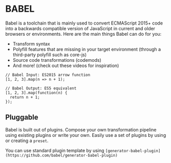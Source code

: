 # BABEL

Babel is a toolchain that is mainly used to convert ECMAScript 2015+ code into a backwards compatible version of JavaScript in current and older browsers or environments. Here are the main things Babel can do for you:

- Transform syntax
- Polyfill features that are missing in your target environment (through a third-party polyfill such as core-js)
- Source code transformations (codemods)
- And more! (check out these videos for inspiration)

```
// Babel Input: ES2015 arrow function
[1, 2, 3].map(n => n + 1);

// Babel Output: ES5 equivalent
[1, 2, 3].map(function(n) {
  return n + 1;
});
```


## Pluggable

Babel is built out of plugins. Compose your own transformation pipeline using existing plugins or write your own. Easily use a set of plugins by using or creating a `preset`.

You can use standard plugin template by using `[generator-babel-plugin](https://github.com/babel/generator-babel-plugin)`



